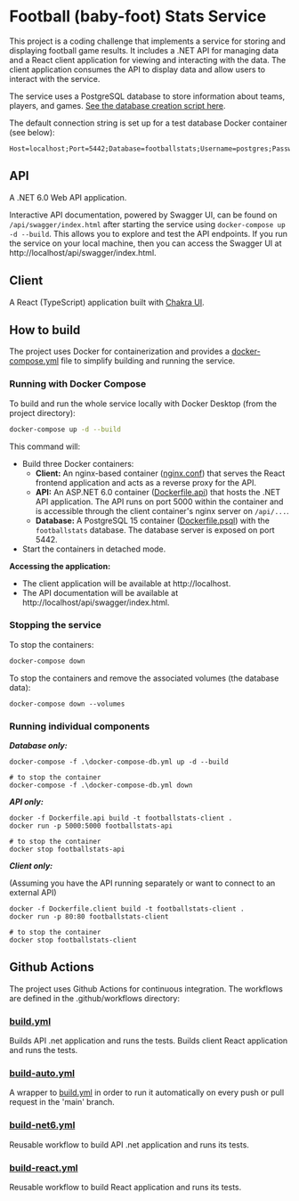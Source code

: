 # Football (baby-foot) Stats Service

This project is a coding challenge that implements a service for storing and displaying football game results. It includes a .NET API for managing data and a React client application for viewing and interacting with the data. The client application consumes the API to display data and allow users to interact with the service.

The service uses a PostgreSQL database to store information about teams, players, and games. [See the database creation script here](psqlinit/init.sql).

The default connection string is set up for a test database Docker container (see below):
```
Host=localhost;Port=5442;Database=footballstats;Username=postgres;Password=postgres;
```

## API

A .NET 6.0 Web API application.

Interactive API documentation, powered by Swagger UI, can be found on `/api/swagger/index.html` after starting the service using `docker-compose up -d --build`. This allows you to explore and test the API endpoints. 
If you run the service on your local machine, then you can access the Swagger UI at http://localhost/api/swagger/index.html.

## Client

A React (TypeScript) application built with [Chakra UI](https://github.com/chakra-ui/chakra-ui/).

## How to build

The project uses Docker for containerization and provides a [docker-compose.yml](docker-compose.yml) file to simplify building and running the service. 

### Running with Docker Compose

To build and run the whole service locally with Docker Desktop (from the project directory):

```bash
docker-compose up -d --build
```

This command will:

* Build three Docker containers:
    * **Client:**  An nginx-based container ([nginx.conf](nginx.conf)) that serves the React frontend application and acts as a reverse proxy for the API.
    * **API:**  An ASP.NET 6.0 container ([Dockerfile.api](Dockerfile.api)) that hosts the .NET API application. The API runs on port 5000 within the container and is accessible through the client container's nginx server on `/api/...`.
    * **Database:** A PostgreSQL 15 container ([Dockerfile.psql](Dockerfile.psql)) with the `footballstats` database. The database server is exposed on port 5442.
* Start the containers in detached mode.

**Accessing the application:**

* The client application will be available at http://localhost.
* The API documentation will be available at http://localhost/api/swagger/index.html.

### Stopping the service

To stop the containers:
```bash
docker-compose down
```

To stop the containers and remove the associated volumes (the database data):

```
docker-compose down --volumes
```

### Running individual components
***Database only:***

```
docker-compose -f .\docker-compose-db.yml up -d --build

# to stop the container
docker-compose -f .\docker-compose-db.yml down
```

***API only:***
```
docker -f Dockerfile.api build -t footballstats-client .
docker run -p 5000:5000 footballstats-api 

# to stop the container
docker stop footballstats-api
```

***Client only:***

(Assuming you have the API running separately or want to connect to an external API)

```
docker -f Dockerfile.client build -t footballstats-client .
docker run -p 80:80 footballstats-client

# to stop the container
docker stop footballstats-client
```


## Github Actions
The project uses Github Actions for continuous integration. The workflows are defined in the .github/workflows directory:

### [build.yml](.github/workflows/build.yml)
Builds API .net application and runs the tests.
Builds client React application and runs the tests.

### [build-auto.yml](.github/workflows/build-auto.yml)
A wrapper to [build.yml](.github/workflows/build.yml) in order to run it automatically on every push or pull request in the 'main' branch.

### [build-net6.yml](.github/workflows/build-net6.yml)
Reusable workflow to build API .net application and runs its tests.

### [build-react.yml](.github/workflows/build-react.yml)
Reusable workflow to build React application and runs its tests.